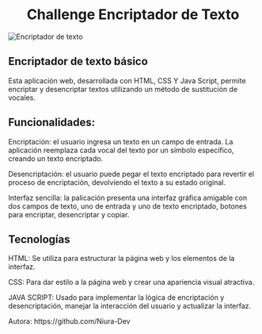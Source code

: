 <h1 align="center"> Challenge Encriptador de Texto </h1>

![Encriptador de texto](https://github.com/user-attachments/assets/3d2dd07e-6988-4ff8-b7f2-26b843534230)

<h2>Encriptador de texto básico</h2>
<p>Esta aplicación web, desarrollada con HTML, CSS Y Java Script, permite encriptar y desencriptar textos utilizando un método de sustitución de vocales.</p>

<h2>Funcionalidades:</h2>
<p>Encriptación: el usuario ingresa un texto en un campo de entrada. La aplicación reemplaza cada vocal del texto por un símbolo específico, creando un texto encriptado.</p>
<p>Desencriptación: el usuario puede pegar el texto encriptado para revertir el proceso de encriptación, devolviendo el texto a su estado original.</p>
<p>Interfaz sencilla: la palicación presenta una interfaz gráfica amigable con dos campos de texto, uno de entrada y uno de texto encriptado, botones para encriptar, desencriptar y copiar.</p>

<h2>Tecnologías</h2>
<p>HTML: Se utiliza para estructurar la página web y los elementos de la interfaz.</p>
<p>CSS: Para dar estilo a la página web y crear una apariencia visual atractiva.</p>
<p>JAVA SCRIPT: Usado para implementar la lógica de encriptación y desencriptación, manejar la interacción del usuario y actualizar la interfaz.</p>
<p>Autora: https://github.com/Niura-Dev</p>
